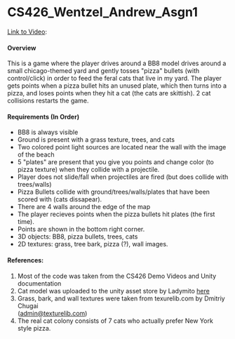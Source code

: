 # CS426_Wentzel_Andrew_Asgn1

[Link to Video](https://youtu.be/SdQQ3lPhWls):

#### Overview
This is a game where the player drives around a BB8 model drives around a small chicago-themed yard and gently tosses "pizza" bullets (with control/click) in order to feed the feral cats that live in my yard.   The player gets points when a pizza bullet hits an unused plate, which then turns into a pizza, and loses points when they hit a cat (the cats are skittish).  2 cat collisions restarts the game.

#### Requirements (In Order)

 - BB8 is always visible
 - Ground is present with a grass texture, trees, and cats
 - Two colored point light sources are located near the wall with the image of the beach
 - 5 "plates" are present that you give you points and change color (to pizza texture) when they collide with a projectile.
 - Player does not slide/fall when projectiles are fired (but does collide with trees/walls)
 - Pizza Bullets collide with ground/trees/walls/plates that have been scored with (cats dissapear).
 - There are 4 walls around the edge of the map 
 - The player recieves points when the pizza bullets hit plates (the first time).
 - Points are shown in the bottom right corner.
 - 3D objects: BB8, pizza bullets, trees, cats
 - 2D textures: grass, tree bark, pizza (?), wall images.

#### References:

 1. Most of the code was taken from the CS426 Demo Videos and Unity documentation
 2. Cat model was uploaded to the unity asset store by Ladymito [here](https://assetstore.unity.com/packages/3d/characters/animals/mammals/free-chibi-cat-165490#content)
 3. Grass, bark, and wall textures were taken from texurelib.com by Dmitriy Chugai  
(admin@texturelib.com)
4. The real cat colony consists of 7 cats who actually prefer New York style pizza.

